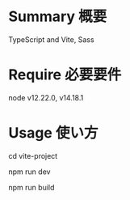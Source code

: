# Summary 概要
TypeScript and Vite, Sass

# Require 必要要件
node v12.22.0, v14.18.1

# Usage 使い方

cd vite-project

npm run dev

npm run build
